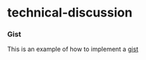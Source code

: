 # technical-discussion

### Gist
 This is an example of how to implement a [gist](https://gist.github.com/WazzaPd/b00d30c2021d780e6dc98d0f9ac2fb4e)
